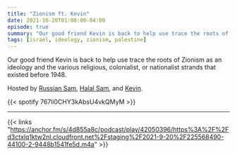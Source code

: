 ```yaml
---
title: "Zionism ft. Kevin"
date: 2021-10-20T01:00:00-04:00
episode: true
summary: "Our good friend Kevin is back to help use trace the roots of Zionism as an ideology and the various religious, colonialist, or nationalist strands that existed before 1948."
tags: [israel, ideology, zionism, palestine]
---
```


Our good friend Kevin is back to help use trace the roots of Zionism as an ideology and the various religious, colonialist, or nationalist strands that existed before 1948.

Hosted by [Russian Sam](https://twitter.com/FillerHandle12), [Halal Sam](https://twitter.com/halaljew), and [Kevin](https://twitter.com/ka_levin).

{{< spotify 767li0CHY3kAbsU4vkQMyM >}}

---

{{< links "https://anchor.fm/s/4d855a8c/podcast/play/42050396/https%3A%2F%2Fd3ctxlq1ktw2nl.cloudfront.net%2Fstaging%2F2021-9-20%2F225568490-44100-2-9448b1541fe5d.m4a" >}}
